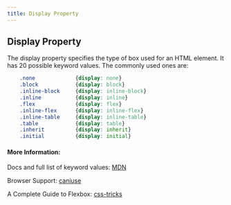 ```yaml
---
title: Display Property
---
```

## Display Property

The display property specifies the type of box used for an HTML element. It has 20 possible keyword values. The commonly used ones are:

```css
    .none             {display: none}
    .block            {display: block}
    .inline-block     {display: inline-block}
    .inline           {display: inline}
    .flex             {display: flex}
    .inline-flex      {display: inline-flex}
    .inline-table     {display: inline-table}
    .table            {display: table}
    .inherit          {display: inherit}
    .initial          {display: initial}
```

#### More Information: 

Docs and full list of keyword values: [MDN](https://developer.mozilla.org/en-US/docs/Web/CSS/display)

Browser Support: [caniuse](http://caniuse.com/#search=display)

A Complete Guide to Flexbox: [css-tricks](https://css-tricks.com/snippets/css/a-guide-to-flexbox/)
